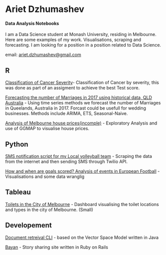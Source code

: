 # Ariet Dzhumashev
#### Data Analysis Notebooks

I am a Data Science student at Monash University, residing in Melbourne. Here are some examples of my work. Visualisations, scraping and forecasting. I am looking for a position in a position related to Data Science. 

email: ariet.dzhumashev@gmail.com

## R

[Classification of Cancer Severity](https://github.com/arietd/dataAnalysis/blob/master/cancer_Stage_Classification.ipynb)- Classification of Cancer by severity, this was done as part of an assigment to achieve the best Test score.

[Forecasting the number of Marriages in 2017 using historical data, QLD Australia](https://github.com/arietd/dataAnalysis/blob/master/Queensland_marriages_timeseries.ipynb) - Using time series methods we forecast the number of Marriages in Queelands, Australia in 2017. Forcast could be usefull for wedding businesses. Methods include ARIMA, ETS, Seasonal-Naive. 

[Analysis of Melbourne house prices(incomple)](https://github.com/arietd/dataAnalysis/blob/master/Melbourne_housing.ipynb) - Exploratory Analysis and use of GGMAP to visualise house prices. 


## Python

[SMS notification script for my Local volleyball team](https://github.com/arietd/dataAnalysis/blob/master/Vball_sms_msg_scraper.ipynb) - Scraping the data from the internet and then sending SMS through Twilio API.

[How and when are goals scored? Analysis of events in European Football](https://github.com/arietd/dataAnalysis/blob/master/footballing_events.ipynb) - Visualisations and some data wranglig 


## Tableau
[Toilets in the City of Melbourne](https://public.tableau.com/profile/ariet.dzhumashev1262#!/vizhome/MelbournePublicToilets_0/Dashboard1?publish=yes) - Dashboard visualising the toilet locations and types in the city of Melbourne. (Small)


## Developement

[Document retreival CLI](https://github.com/arietd/VectorSpaceIR) - based on the Vector Space Model written in Java

[Bayan](https://github.com/arietd/Bayan) - Story sharing site written in Ruby on Rails
